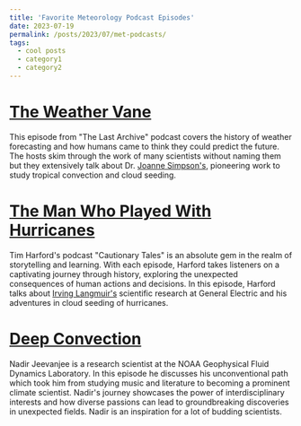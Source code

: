 ```yaml
---
title: 'Favorite Meteorology Podcast Episodes'
date: 2023-07-19
permalink: /posts/2023/07/met-podcasts/
tags:
  - cool posts
  - category1
  - category2
---
```


[The Weather Vane](https://omny.fm/shows/the-last-archive/the-weather-vane)
======
This episode from "The Last Archive" podcast covers the history of weather forecasting and how humans came to think they could predict the future. The hosts skim through the work of many scientists without naming them but they extensively talk about Dr. [Joanne Simpson's](https://en.wikipedia.org/wiki/Joanne_Simpson), pioneering work to study tropical convection and cloud seeding.

[The Man Who Played With Hurricanes](https://omny.fm/shows/cautionary-tales-with-tim-harford/the-man-who-played-with-hurricanes-1)
======
Tim Harford's podcast "Cautionary Tales" is an absolute gem in the realm of storytelling and learning. With each episode, Harford takes listeners on a captivating journey through history, exploring the unexpected consequences of human actions and decisions. In this episode, Harford talks about [Irving Langmuir's](https://en.wikipedia.org/wiki/Irving_Langmuir) scientific research at General Electric and his adventures in cloud seeding of hurricanes.

[Deep Convection](https://deep-convection.org/2021/04/27/episode-7-nadir-jeevanjee/)
======
Nadir Jeevanjee is a research scientist at the NOAA Geophysical Fluid Dynamics Laboratory. In this episode he discusses his unconventional path which took him from studying music and literature to becoming a prominent climate scientist. Nadir's journey showcases the power of interdisciplinary interests and how diverse passions can lead to groundbreaking discoveries in unexpected fields. Nadir is an inspiration for a lot of budding scientists.  